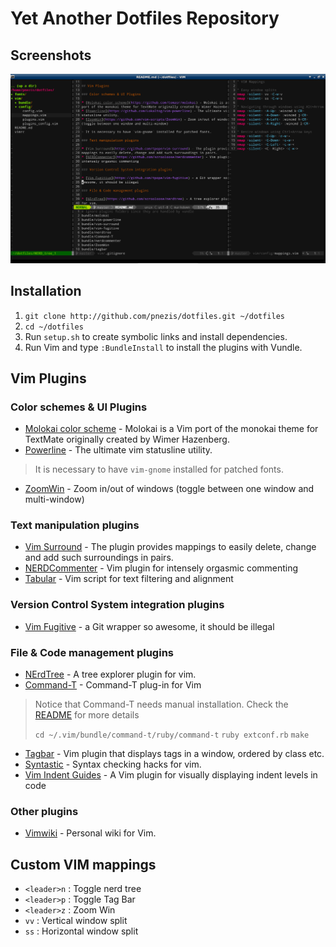 # Yet Another Dotfiles Repository

## Screenshots
![Screenshot 1](https://github.com/pnezis/dotfiles/raw/master/screenshots/vim.png)

## Installation

1. `git clone http://github.com/pnezis/dotfiles.git ~/dotfiles`
2. `cd ~/dotfiles`
3. Run `setup.sh` to create symbolic links and install dependencies.
4. Run Vim and type `:BundleInstall` to install the plugins with Vundle.

## Vim Plugins

### Color schemes & UI Plugins

* [Molokai color scheme](https://github.com/tomasr/molokai) - Molokai is a Vim
port of the monokai theme for TextMate originally created by Wimer Hazenberg.
* [Powerline](https://github.com/Lokaltog/vim-powerline) - The ultimate vim 
statusline utility. 

> It is necessary to have `vim-gnome` installed for patched fonts.

* [ZoomWin](https://github.com/vim-scripts/ZoomWin) - Zoom in/out of windows 
(toggle between one window and multi-window)


### Text manipulation plugins

* [Vim Surround](https://github.com/tpope/vim-surround) - The plugin provides 
mappings to easily delete, change and add such surroundings in pairs.
* [NERDCommenter](https://github.com/scrooloose/nerdcommenter) - Vim plugin for 
intensely orgasmic commenting 
* [Tabular](https://github.com/godlygeek/tabular) - Vim script for text 
filtering and alignment 

### Version Control System integration plugins

* [Vim Fugitive](https://github.com/tpope/vim-fugitive) - a Git wrapper so 
awesome, it should be illegal

### File & Code management plugins

* [NErdTree](https://github.com/scrooloose/nerdtree) - A tree explorer plugin 
for vim.
* [Command-T](https://github.com/wincent/Command-T) - Command-T plug-in for Vim

> Notice that Command-T needs manual installation. Check 
> the [README](https://github.com/wincent/Command-T) for more details
> 
> `cd ~/.vim/bundle/command-t/ruby/command-t`
> `ruby extconf.rb`
> `make`

* [Tagbar](https://github.com/majutsushi/tagbar) - Vim plugin that displays 
tags in a window, ordered by class etc.
* [Syntastic](https://github.com/scrooloose/syntastic) - Syntax checking hacks
 for vim. 
* [Vim Indent Guides](https://github.com/mutewinter/vim-indent-guides) - A Vim 
plugin for visually displaying indent levels in code

### Other plugins

* [Vimwiki](https://github.com/vim-scripts/vimwiki) - Personal wiki for Vim.

## Custom VIM mappings

* `<leader>n` : Toggle nerd tree
* `<leader>p` : Toggle Tag Bar
* `<leader>z` : Zoom Win
* `vv` : Vertical window split
* `ss` : Horizontal window split
